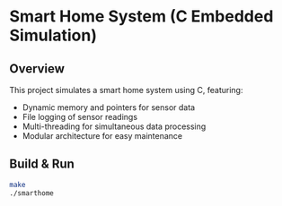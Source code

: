 # Smart Home System (C Embedded Simulation)

## Overview
This project simulates a smart home system using C, featuring:
- Dynamic memory and pointers for sensor data
- File logging of sensor readings
- Multi-threading for simultaneous data processing
- Modular architecture for easy maintenance

## Build & Run
```bash
make
./smarthome
